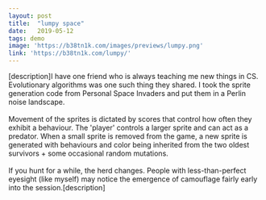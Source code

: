 ```yaml
---
layout: post
title:  "lumpy space"
date:   2019-05-12
tags: demo
image: 'https://b38tn1k.com/images/previews/lumpy.png'
link: 'https://b38tn1k.com/lumpy/'
---
```


[description]I have one friend who is always teaching me new things in CS. Evolutionary algorithms was one such thing they shared. I took the sprite generation code from Personal Space Invaders and put them in a Perlin noise landscape. <br> <br>Movement of the sprites is dictated by scores that control how often they exhibit a behaviour. The 'player' controls a larger sprite and can act as a predator. When a small sprite is removed from the game, a new sprite is generated with behaviours and color being inherited from the two oldest survivors + some occasional random mutations. <br> <br>If you hunt for a while, the herd changes. People with less-than-perfect eyesight (like myself) may notice the emergence of camouflage fairly early into the session.[description]
